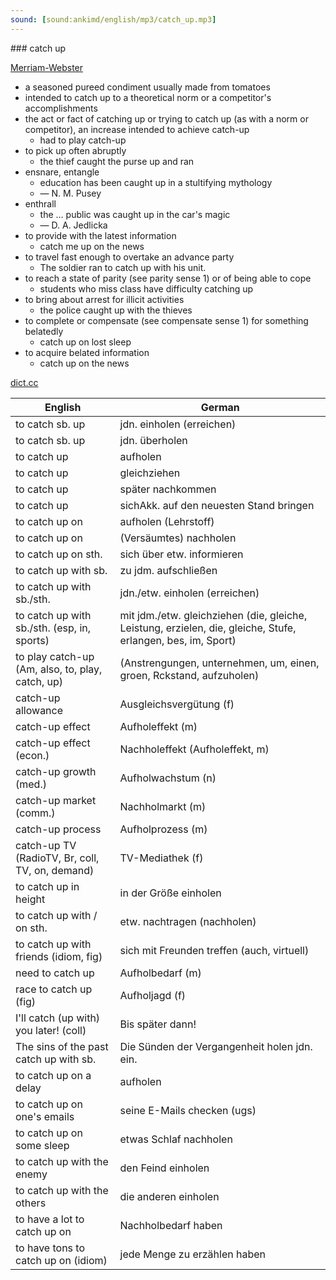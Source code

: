 ```yaml
---
sound: [sound:ankimd/english/mp3/catch_up.mp3]
---
```


\### catch up

[Merriam-Webster](https://www.merriam-webster.com/dictionary/catch+up)

- a seasoned pureed condiment usually made from tomatoes
- intended to catch up to a theoretical norm or a competitor's accomplishments
- the act or fact of catching up or trying to catch up (as with a norm or competitor), an increase intended to achieve catch-up
    - had to play catch-up
- to pick up often abruptly
    - the thief caught the purse up and ran
- ensnare, entangle
    - education has been caught up in a stultifying mythology
    - — N. M. Pusey
- enthrall
    - the … public was caught up in the car's magic
    - — D. A. Jedlicka
- to provide with the latest information
    - catch me up on the news
- to travel fast enough to overtake an advance party
    - The soldier ran to catch up with his unit.
- to reach a state of parity (see parity sense 1) or of being able to cope
    - students who miss class have difficulty catching up
- to bring about arrest for illicit activities
    - the police caught up with the thieves
- to complete or compensate (see compensate sense 1) for something belatedly
    - catch up on lost sleep
- to acquire belated information
    - catch up on the news

[dict.cc](https://www.dict.cc/catch+up)

| English        | German       |
| -------------- | ------------ |
| to catch sb. up | jdn. einholen (erreichen) |
| to catch sb. up | jdn. überholen |
| to catch up | aufholen |
| to catch up | gleichziehen |
| to catch up | später nachkommen |
| to catch up | sichAkk. auf den neuesten Stand bringen |
| to catch up on | aufholen (Lehrstoff) |
| to catch up on | (Versäumtes) nachholen |
| to catch up on sth. | sich über etw. informieren |
| to catch up with sb. | zu jdm. aufschließen |
| to catch up with sb./sth. | jdn./etw. einholen (erreichen) |
| to catch up with sb./sth. (esp, in, sports) | mit jdm./etw. gleichziehen (die, gleiche, Leistung, erzielen, die, gleiche, Stufe, erlangen, bes, im, Sport) |
| to play catch-up (Am, also, to, play, catch, up) |  (Anstrengungen, unternehmen, um, einen, groen, Rckstand, aufzuholen) |
| catch-up allowance | Ausgleichsvergütung (f) |
| catch-up effect | Aufholeffekt (m) |
| catch-up effect (econ.) | Nachholeffekt (Aufholeffekt, m) |
| catch-up growth (med.) | Aufholwachstum (n) |
| catch-up market (comm.) | Nachholmarkt (m) |
| catch-up process | Aufholprozess (m) |
| catch-up TV (RadioTV, Br, coll, TV, on, demand) | TV-Mediathek (f) |
| to catch up in height | in der Größe einholen |
| to catch up with / on sth. | etw. nachtragen (nachholen) |
| to catch up with friends (idiom, fig) | sich mit Freunden treffen (auch, virtuell) |
| need to catch up | Aufholbedarf (m) |
| race to catch up (fig) | Aufholjagd (f) |
| I'll catch (up with) you later! (coll) | Bis später dann! |
| The sins of the past catch up with sb. | Die Sünden der Vergangenheit holen jdn. ein. |
| to catch up on a delay | aufholen |
| to catch up on one's emails | seine E-Mails checken (ugs) |
| to catch up on some sleep | etwas Schlaf nachholen |
| to catch up with the enemy | den Feind einholen |
| to catch up with the others | die anderen einholen |
| to have a lot to catch up on | Nachholbedarf haben |
| to have tons to catch up on (idiom) | jede Menge zu erzählen haben |
